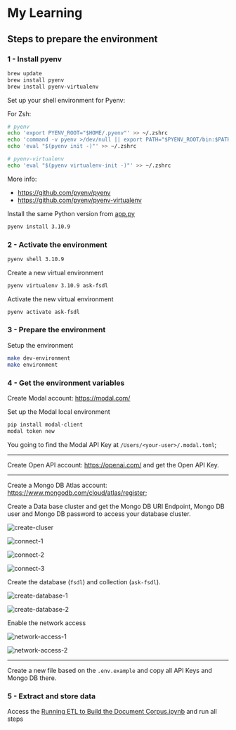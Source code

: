 # My Learning

## Steps to prepare the environment

### 1 - Install pyenv

```bash
brew update
brew install pyenv
brew install pyenv-virtualenv
```

Set up your shell environment for Pyenv:

For Zsh:

```bash
# pyenv
echo 'export PYENV_ROOT="$HOME/.pyenv"' >> ~/.zshrc
echo 'command -v pyenv >/dev/null || export PATH="$PYENV_ROOT/bin:$PATH"' >> ~/.zshrc
echo 'eval "$(pyenv init -)"' >> ~/.zshrc

# pyenv-virtualenv
echo 'eval "$(pyenv virtualenv-init -)"' >> ~/.zshrc
```

More info:

- https://github.com/pyenv/pyenv
- https://github.com/pyenv/pyenv-virtualenv

Install the same Python version from [app.py](./app.py)

```bash
pyenv install 3.10.9
```

### 2 - Activate the environment

```bash
pyenv shell 3.10.9
```

Create a new virtual environment

```bash
pyenv virtualenv 3.10.9 ask-fsdl
```

Activate the new virtual environment

```bash
pyenv activate ask-fsdl
```

### 3 - Prepare the environment

Setup the environment

```bash
make dev-environment
make environment
```

### 4 - Get the environment variables

Create Modal account: https://modal.com/

Set up the Modal local environment

```bash
pip install modal-client
modal token new
```

You going to find the Modal API Key at `/Users/<your-user>/.modal.toml`;

---

Create Open API account: https://openai.com/ and get the Open API Key.

---

Create a Mongo DB Atlas account: https://www.mongodb.com/cloud/atlas/register;

Create a Data base cluster and get the Mongo DB URI Endpoint, Mongo DB user and Mongo DB password to access your database cluster.

![create-cluser](./documentation/mongodb/create-cluster.png)

![connect-1](./documentation/mongodb/connect-1.png)

![connect-2](./documentation/mongodb/connect-2.png)

![connect-3](./documentation/mongodb/connect-3.png)

Create the database (`fsdl`) and collection (`ask-fsdl`).

![create-database-1](./documentation/mongodb/create-database-1.png)

![create-database-2](./documentation/mongodb/create-database-2.png)

Enable the network access

![network-access-1](./documentation/mongodb/network-access-1.png)

![network-access-2](./documentation/mongodb/network-access-2.png)

---

Create a new file based on the `.env.example` and copy all API Keys and Mongo DB there.

### 5 - Extract and store data

Access the [Running ETL to Build the Document Corpus.ipynb](./Running%20ETL%20to%20Build%20the%20Document%20Corpus.ipynb) and run all steps
